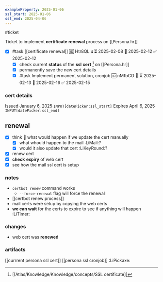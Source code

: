 ```yaml
---
exampleProperty: 2025-01-06
ssl_start: 2025-01-06
ssl_end: 2025-04-06
---
```

#ticket 

Ticket to implement **certificate** **renewal** process on [[Persona.hr]]

- [x] #task [[certificate renewal]] 🆔 Htr8QL ⏫ ⏳ 2025-02-08 📅 2025-02-12 ✅ 2025-02-12
	- [x] check current **status** of the **ssl** **cert** [^1] on [[Persona.hr]]
	- [x] permanently save the new cert details
	- [x] #task Implement permanent solution, cronjob 🆔 nMfbCO 🔼 ⏳ 2025-02-13 📅 2025-02-16 ✅ 2025-02-15

### cert details

Issued January 6, 2025 `INPUT[datePicker:ssl_start]`
Expires April 6, 2025 `INPUT[datePicker:ssl_end]`

## renewal
- [x] think 🤔 what would happen if we update the cert manually
	- [x] what whould happen to the mail :LiMail:?
	- [x] would it also update that cert :LiKeyRound:? 
- [x] renew cert
- [x] **check** **expiry** of web cert
- [x] see how the mail ssl cert is setup

### notes

- `certbot renew` command works
	- `--force-renewal` flag will force the renewal
- [[certbot renew process]]
- mail certs were setup by copying the web certs
- **we can  wait** for the certs to expire to see if anything will happen :LiTimer:
### changes

- web cert was **renewed**
### artifacts

[[currrent persona ssl cert]]
[[persona ssl cronjob]] :LiPickaxe:

[^1]: [[Atlas/Knowledge/Knowledge/concepts/SSL certificate]]